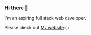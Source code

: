 ### Hi there 👋
I'm an aspiring full stack web developer.

Please check out [My website](https://shino022.github.io/Portfolio-website/)👈
